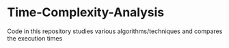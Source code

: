 # Time-Complexity-Analysis
Code in this repository studies various algorithms/techniques and compares the execution times

